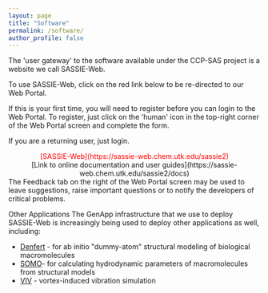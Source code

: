 ```yaml
---
layout: page
title: "Software"
permalink: /software/
author_profile: false
---
```


The 'user gateway' to the software available under the CCP-SAS project is a website we call SASSIE-Web.

To use SASSIE-Web, click on the red link below to be re-directed to our Web Portal.

If this is your first time, you will need to register before you can login to the Web Portal. To register,
just click on the 'human' icon in the top-right corner of the Web Portal screen and complete the form.

If you are a returning user, just login.

<div style="text-align:center;">
<span style="color:red;"> [SASSIE-Web](https://sassie-web.chem.utk.edu/sassie2) </span>
<br>
[Link to online documentation and user guides](https://sassie-web.chem.utk.edu/sassie2/docs)
</div>
The Feedback tab on the right of the Web Portal screen may be used to leave suggestions, raise important questions
or to notify the developers of critical problems.


Other Applications
The GenApp infrastructure that we use to deploy SASSIE-Web is increasingly being used to deploy other applications
as well, including:

* [Denfert](https://genapp.rocks/denfert) - for ab initio "dummy-atom" structural modeling of biological macromolecules
* [SOMO](https://genapp.rocks/somo)- for calculating hydrodynamic parameters of macromolecules from structural models
* [VIV](http://js-172-198.jetstream-cloud.org/vortexshedding) - vortex-induced vibration simulation